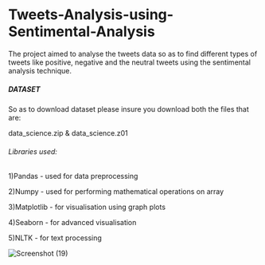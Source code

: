 # Tweets-Analysis-using-Sentimental-Analysis
The project aimed to analyse the tweets data so as to find different types of tweets like positive, negative and the neutral tweets using the sentimental analysis technique.


##### DATASET
So as to download dataset please insure you download both the files that are:

data_science.zip & data_science.z01

 
###### Libraries used:
1)Pandas - used for data preprocessing

2)Numpy - used for performing mathematical operations on array

3)Matplotlib - for visualisation using graph plots

4)Seaborn - for advanced visualisation

5)NLTK - for text processing

![Screenshot (19)](https://github.com/Kunalsrp/Tweets-Analysis-using-Sentimental-Analysis/assets/114215678/3327ef70-3170-446a-a26b-e7baf36f64b2)

